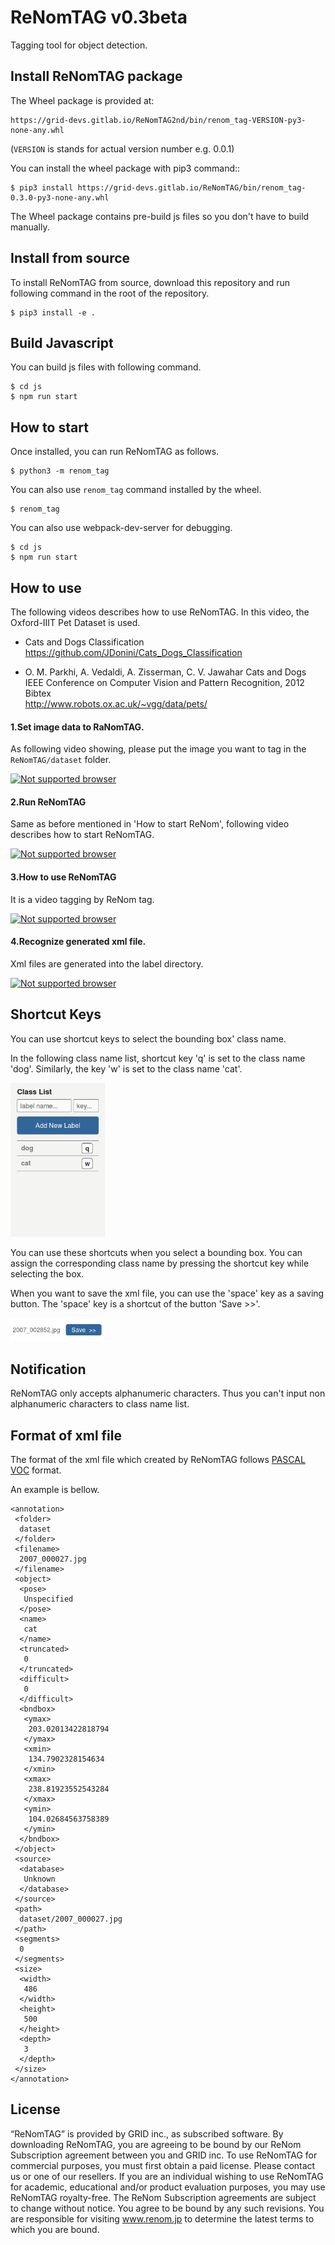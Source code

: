 # ReNomTAG v0.3beta

Tagging tool for object detection.

## Install ReNomTAG package

The Wheel package is provided at:

    https://grid-devs.gitlab.io/ReNomTAG2nd/bin/renom_tag-VERSION-py3-none-any.whl

(`VERSION` is stands for actual version number e.g. 0.0.1)

You can install the wheel package with pip3 command::

```
$ pip3 install https://grid-devs.gitlab.io/ReNomTAG/bin/renom_tag-0.3.0-py3-none-any.whl
```

The Wheel package contains pre-build js files so you don't have to build manually.


## Install from source
To install ReNomTAG from source, download this repository and 
run following command in the root of the repository.

```
$ pip3 install -e .
```

## Build Javascript
You can build js files with following command.

```
$ cd js
$ npm run start
```

## How to start

Once installed, you can run ReNomTAG as follows.

```
$ python3 -m renom_tag
```

You can also use `renom_tag` command installed by the wheel.

```
$ renom_tag
```

You can also use webpack-dev-server for debugging.

```
$ cd js
$ npm run start
```


## How to use

The following videos describes how to use ReNomTAG.
In this video, the Oxford-IIIT Pet Dataset is used.

- Cats and Dogs Classification  
https://github.com/JDonini/Cats_Dogs_Classification

- O. M. Parkhi, A. Vedaldi, A. Zisserman, C. V. Jawahar
Cats and Dogs  
IEEE Conference on Computer Vision and Pattern Recognition, 2012
Bibtex  
http://www.robots.ox.ac.uk/~vgg/data/pets/

#### 1.Set image data to RaNomTAG.
As following video showing, please put the image you want to tag in the `ReNomTAG/dataset` folder.

[![Not supported browser](http://img.youtube.com/vi/snz5APOi_io/0.jpg)](http://www.youtube.com/watch?v=snz5APOi_io)

#### 2.Run ReNomTAG
Same as before mentioned in 'How to start ReNom', following video describes
how to start ReNomTAG.

[![Not supported browser](http://img.youtube.com/vi/xFAMbdi1dMo/0.jpg)](http://www.youtube.com/watch?v=xFAMbdi1dMo)


#### 3.How to use ReNomTAG
It is a video tagging by ReNom tag.

[![Not supported browser](http://img.youtube.com/vi/10TNIvM4_fE/0.jpg)](http://www.youtube.com/watch?v=10TNIvM4_fE)


#### 4.Recognize generated xml file.
Xml files are generated into the label directory.

[![Not supported browser](http://img.youtube.com/vi/LfLqbNszwfI/0.jpg)](http://www.youtube.com/watch?v=LfLqbNszwfI)

## Shortcut Keys

You can use shortcut keys to select the bounding box' class name.

In the following class name list, shortcut key 'q' is set to the class name 'dog'.
Similarly, the key 'w' is set to the class name 'cat'.

<img src='./static/img/class_list.png' width='30%'/>

You can use these shortcuts when you select a bounding box.
You can assign the corresponding class name by pressing the shortcut key while selecting the box.

When you want to save the xml file, you can use the 'space' key as a saving button.
The 'space' key is a shortcut of the button 'Save >>'.

<img src='./static/img/save_button.png' width='30%'/>



## Notification
ReNomTAG only accepts alphanumeric characters.
Thus you can't input non alphanumeric characters to class name list.


## Format of xml file

The format of the xml file which created by ReNomTAG follows [PASCAL VOC] format.

An example is bellow.

```
<annotation>
 <folder>
  dataset
 </folder>
 <filename>
  2007_000027.jpg
 </filename>
 <object>
  <pose>
   Unspecified
  </pose>
  <name>
   cat
  </name>
  <truncated>
   0
  </truncated>
  <difficult>
   0
  </difficult>
  <bndbox>
   <ymax>
    203.02013422818794
   </ymax>
   <xmin>
    134.7902328154634
   </xmin>
   <xmax>
    238.81923552543284
   </xmax>
   <ymin>
    104.02684563758389
   </ymin>
  </bndbox>
 </object>
 <source>
  <database>
   Unknown
  </database>
 </source>
 <path>
  dataset/2007_000027.jpg
 </path>
 <segments>
  0
 </segments>
 <size>
  <width>
   486
  </width>
  <height>
   500
  </height>
  <depth>
   3
  </depth>
 </size>
</annotation>
```

## License

“ReNomTAG” is provided by GRID inc., as subscribed software.  By downloading ReNomTAG, you are agreeing to be bound by our ReNom Subscription agreement between you and GRID inc.
To use ReNomTAG for commercial purposes, you must first obtain a paid license. Please contact us or one of our resellers.  If you are an individual wishing to use ReNomTAG for academic, educational and/or product evaluation purposes, you may use ReNomTAG royalty-free.
The ReNom Subscription agreements are subject to change without notice. You agree to be bound by any such revisions. You are responsible for visiting www.renom.jp to determine the latest terms to which you are bound.

[PASCAL VOC]:http://host.robots.ox.ac.uk/pascal/VOC/

